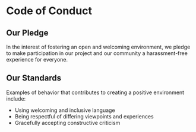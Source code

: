 # Code of Conduct

## Our Pledge
In the interest of fostering an open and welcoming environment, we pledge to make participation in our project and our community a harassment-free experience for everyone.

## Our Standards
Examples of behavior that contributes to creating a positive environment include:
- Using welcoming and inclusive language
- Being respectful of differing viewpoints and experiences
- Gracefully accepting constructive criticism
